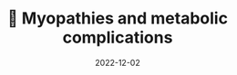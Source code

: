 ---
title: 💪 Myopathies and metabolic complications
date: '2022-12-02'
type: book
weight: 401
commentable: true

show_breadcrumb: true
---